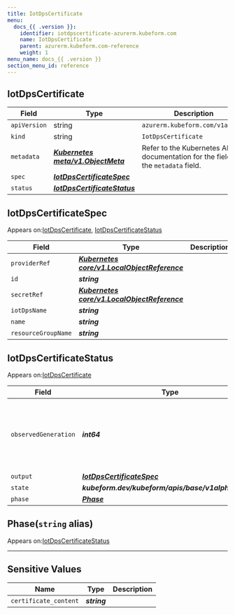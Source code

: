 ```yaml
---
title: IotDpsCertificate
menu:
  docs_{{ .version }}:
    identifier: iotdpscertificate-azurerm.kubeform.com
    name: IotDpsCertificate
    parent: azurerm.kubeform.com-reference
    weight: 1
menu_name: docs_{{ .version }}
section_menu_id: reference
---
```


## IotDpsCertificate
| Field | Type | Description |
| ------ | ----- | ----------- |
| `apiVersion` | string | `azurerm.kubeform.com/v1alpha1` |
|    `kind` | string | `IotDpsCertificate` |
| `metadata` | ***[Kubernetes meta/v1.ObjectMeta](https://v1-18.docs.kubernetes.io/docs/reference/generated/kubernetes-api/v1.18/#objectmeta-v1-meta)***|Refer to the Kubernetes API documentation for the fields of the `metadata` field.|
| `spec` | ***[IotDpsCertificateSpec](#iotdpscertificatespec)***||
| `status` | ***[IotDpsCertificateStatus](#iotdpscertificatestatus)***||
## IotDpsCertificateSpec

Appears on:[IotDpsCertificate](#iotdpscertificate), [IotDpsCertificateStatus](#iotdpscertificatestatus)

| Field | Type | Description |
| ------ | ----- | ----------- |
| `providerRef` | ***[Kubernetes core/v1.LocalObjectReference](https://v1-18.docs.kubernetes.io/docs/reference/generated/kubernetes-api/v1.18/#localobjectreference-v1-core)***||
| `id` | ***string***||
| `secretRef` | ***[Kubernetes core/v1.LocalObjectReference](https://v1-18.docs.kubernetes.io/docs/reference/generated/kubernetes-api/v1.18/#localobjectreference-v1-core)***||
| `iotDpsName` | ***string***||
| `name` | ***string***||
| `resourceGroupName` | ***string***||
## IotDpsCertificateStatus

Appears on:[IotDpsCertificate](#iotdpscertificate)

| Field | Type | Description |
| ------ | ----- | ----------- |
| `observedGeneration` | ***int64***| ***(Optional)*** Resource generation, which is updated on mutation by the API Server.|
| `output` | ***[IotDpsCertificateSpec](#iotdpscertificatespec)***| ***(Optional)*** |
| `state` | ***kubeform.dev/kubeform/apis/base/v1alpha1.State***| ***(Optional)*** |
| `phase` | ***[Phase](#phase)***| ***(Optional)*** |
## Phase(`string` alias)

Appears on:[IotDpsCertificateStatus](#iotdpscertificatestatus)

---
## Sensitive Values
| Name | Type | Description |
|------|------|-------------|
| `certificate_content` | ***string*** ||

